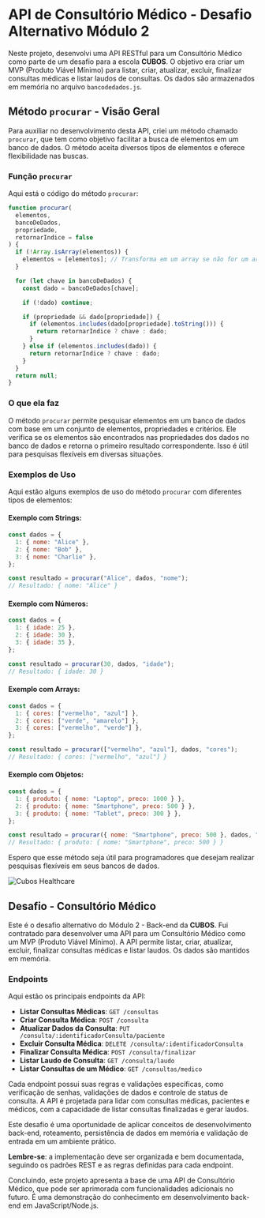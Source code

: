 # API de Consultório Médico - Desafio Alternativo Módulo 2

Neste projeto, desenvolvi uma API RESTful para um Consultório Médico como parte de um desafio para a escola **CUBOS**. O objetivo era criar um MVP (Produto Viável Mínimo) para listar, criar, atualizar, excluir, finalizar consultas médicas e listar laudos de consultas. Os dados são armazenados em memória no arquivo `bancodedados.js`.

## Método `procurar` - Visão Geral

Para auxiliar no desenvolvimento desta API, criei um método chamado `procurar`, que tem como objetivo facilitar a busca de elementos em um banco de dados. O método aceita diversos tipos de elementos e oferece flexibilidade nas buscas.

### Função `procurar`

Aqui está o código do método `procurar`:

```javascript
function procurar(
  elementos,
  bancoDeDados,
  propriedade,
  retornarIndice = false
) {
  if (!Array.isArray(elementos)) {
    elementos = [elementos]; // Transforma em um array se não for um array
  }

  for (let chave in bancoDeDados) {
    const dado = bancoDeDados[chave];

    if (!dado) continue;

    if (propriedade && dado[propriedade]) {
      if (elementos.includes(dado[propriedade].toString())) {
        return retornarIndice ? chave : dado;
      }
    } else if (elementos.includes(dado)) {
      return retornarIndice ? chave : dado;
    }
  }
  return null;
}
```

### O que ela faz

O método `procurar` permite pesquisar elementos em um banco de dados com base em um conjunto de elementos, propriedades e critérios. Ele verifica se os elementos são encontrados nas propriedades dos dados no banco de dados e retorna o primeiro resultado correspondente. Isso é útil para pesquisas flexíveis em diversas situações.

### Exemplos de Uso

Aqui estão alguns exemplos de uso do método `procurar` com diferentes tipos de elementos:

#### Exemplo com Strings:

```javascript
const dados = {
  1: { nome: "Alice" },
  2: { nome: "Bob" },
  3: { nome: "Charlie" },
};

const resultado = procurar("Alice", dados, "nome");
// Resultado: { nome: "Alice" }
```

#### Exemplo com Números:

```javascript
const dados = {
  1: { idade: 25 },
  2: { idade: 30 },
  3: { idade: 35 },
};

const resultado = procurar(30, dados, "idade");
// Resultado: { idade: 30 }
```

#### Exemplo com Arrays:

```javascript
const dados = {
  1: { cores: ["vermelho", "azul"] },
  2: { cores: ["verde", "amarelo"] },
  3: { cores: ["vermelho", "verde"] },
};

const resultado = procurar(["vermelho", "azul"], dados, "cores");
// Resultado: { cores: ["vermelho", "azul"] }
```

#### Exemplo com Objetos:

```javascript
const dados = {
  1: { produto: { nome: "Laptop", preco: 1000 } },
  2: { produto: { nome: "Smartphone", preco: 500 } },
  3: { produto: { nome: "Tablet", preco: 300 } },
};

const resultado = procurar({ nome: "Smartphone", preco: 500 }, dados, "produto");
// Resultado: { produto: { nome: "Smartphone", preco: 500 } }
```

Espero que esse método seja útil para programadores que desejam realizar pesquisas flexíveis em seus bancos de dados.

![Cubos Healthcare](https://i.imgur.com/xG74tOh.png)

## Desafio - Consultório Médico

Este é o desafio alternativo do Módulo 2 - Back-end da **CUBOS**. Fui contratado para desenvolver uma API para um Consultório Médico como um MVP (Produto Viável Mínimo). A API permite listar, criar, atualizar, excluir, finalizar consultas médicas e listar laudos. Os dados são mantidos em memória.

### Endpoints

Aqui estão os principais endpoints da API:

- **Listar Consultas Médicas**: `GET /consultas`
- **Criar Consulta Médica**: `POST /consulta`
- **Atualizar Dados da Consulta**: `PUT /consulta/:identificadorConsulta/paciente`
- **Excluir Consulta Médica**: `DELETE /consulta/:identificadorConsulta`
- **Finalizar Consulta Médica**: `POST /consulta/finalizar`
- **Listar Laudo de Consulta**: `GET /consulta/laudo`
- **Listar Consultas de um Médico**: `GET /consultas/medico`

Cada endpoint possui suas regras e validações específicas, como verificação de senhas, validações de dados e controle de status de consulta. A API é projetada para lidar com consultas médicas, pacientes e médicos, com a capacidade de listar consultas finalizadas e gerar laudos.

Este desafio é uma oportunidade de aplicar conceitos de desenvolvimento back-end, roteamento, persistência de dados em memória e validação de entrada em um ambiente prático.

**Lembre-se**: a implementação deve ser organizada e bem documentada, seguindo os padrões REST e as regras definidas para cada endpoint.

Concluindo, este projeto apresenta a base de uma API de Consultório Médico, que pode ser aprimorada com funcionalidades adicionais no futuro. É uma demonstração do conhecimento em desenvolvimento back-end em JavaScript/Node.js.
